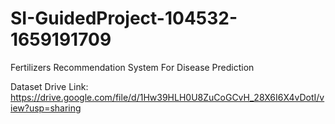 # SI-GuidedProject-104532-1659191709
Fertilizers Recommendation System For Disease Prediction 

Dataset Drive Link:  https://drive.google.com/file/d/1Hw39HLH0U8ZuCoGCvH_28X6I6X4vDotI/view?usp=sharing
